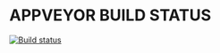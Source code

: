 # APPVEYOR BUILD STATUS
[![Build status](https://ci.appveyor.com/api/projects/status/0f7hqvkar6wbggs8?svg=true)](https://ci.appveyor.com/project/Garfild13-06/js-add-unit-testing-mocking)
